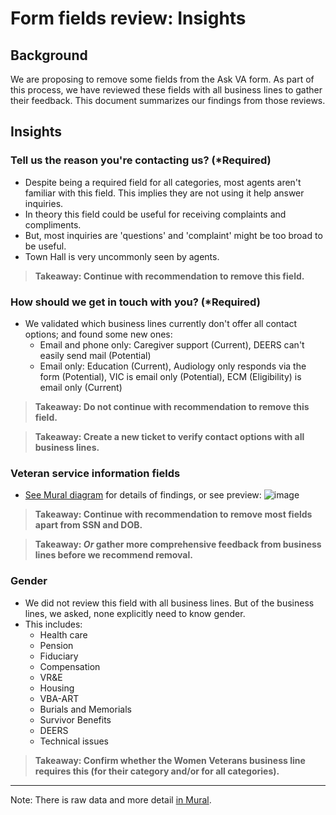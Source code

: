 # Form fields review: Insights

## Background

We are proposing to remove some fields from the Ask VA form. As part of this process, we have reviewed these fields with all business lines to gather their feedback. This document summarizes our findings from those reviews.

## Insights

### Tell us the reason you're contacting us? (*Required)

- Despite being a required field for all categories, most agents aren't familiar with this field. This implies they are not using it help answer inquiries.
- In theory this field could be useful for receiving complaints and compliments. 
- But, most inquiries are 'questions' and 'complaint' might be too broad to be useful.
- Town Hall is very uncommonly seen by agents.
> **Takeaway: Continue with recommendation to remove this field.**

### How should we get in touch with you? (*Required)
- We validated which business lines currently don't offer all contact options; and found some new ones:
  - Email and phone only: Caregiver support (Current), DEERS can't easily send mail (Potential)
  - Email only: Education (Current), Audiology only responds via the form (Potential), VIC is email only (Potential), ECM (Eligibility) is email only (Current)
> **Takeaway: Do not continue with recommendation to remove this field.**

> **Takeaway: Create a new ticket to verify contact options with all business lines.**

### Veteran service information fields
- [See Mural diagram](https://app.mural.co/t/departmentofveteransaffairs9999/m/departmentofveteransaffairs9999/1695240274364/2cf06cfdc9c4e2e154d97f44223b25ece7840a4c?wid=0-1695249362794) for details of findings, or see preview:
![image](https://github.com/department-of-veterans-affairs/va.gov-team/blob/master/products/ask-va/research/Business%20line%20engagement/Images/Screen%20Shot%202023-09-21%20at%203.12.07%20PM.png)
> **Takeaway: Continue with recommendation to remove most fields apart from SSN and DOB.**

> **Takeaway: _Or_ gather more comprehensive feedback from business lines before we recommend removal.**

### Gender
- We did not review this field with all business lines. But of the business lines, we asked, none explicitly need to know gender.
- This includes:
  - Health care
  - Pension
  - Fiduciary
  - Compensation
  - VR&E
  - Housing
  - VBA-ART
  - Burials and Memorials
  - Survivor Benefits
  - DEERS
  - Technical issues
> **Takeaway: Confirm whether the Women Veterans business line requires this (for their category and/or for all categories).**

---

Note: There is raw data and more detail [in Mural](https://app.mural.co/t/departmentofveteransaffairs9999/m/departmentofveteransaffairs9999/1695240274364/2cf06cfdc9c4e2e154d97f44223b25ece7840a4c?wid=22-1695242707546).

